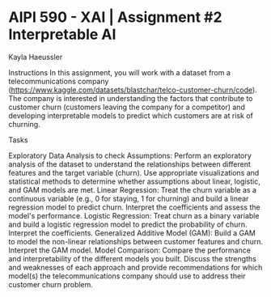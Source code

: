 # AIPI 590 - XAI | Assignment #2 Interpretable AI  
Kayla Haeussler  

Instructions
In this assignment, you will work with a dataset from a telecommunications company (https://www.kaggle.com/datasets/blastchar/telco-customer-churn/code). The company is interested in understanding the factors that contribute to customer churn (customers leaving the company for a competitor) and developing interpretable models to predict which customers are at risk of churning.

 

Tasks

Exploratory Data Analysis to check Assumptions: Perform an exploratory analysis of the dataset to understand the relationships between different features and the target variable (churn). Use appropriate visualizations and statistical methods to determine whether assumptions about linear, logistic, and GAM models are met. 
Linear Regression: Treat the churn variable as a continuous variable (e.g., 0 for staying, 1 for churning) and build a linear regression model to predict churn. Interpret the coefficients and assess the model's performance.
Logistic Regression: Treat churn as a binary variable and build a logistic regression model to predict the probability of churn. Interpret the coefficients.
Generalized Additive Model (GAM): Build a GAM to model the non-linear relationships between customer features and churn. Interpret the GAM model. 
Model Comparison: Compare the performance and interpretability of the different models you built. Discuss the strengths and weaknesses of each approach and provide recommendations for which model(s) the telecommunications company should use to address their customer churn problem.
